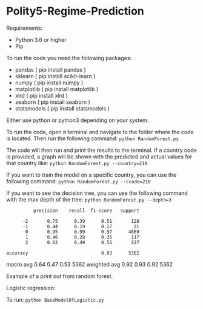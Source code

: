 # Polity5-Regime-Prediction

Requirements:
- Python 3.6 or higher
- Pip

To run the code you need the following packages:
- pandas ( pip install pandas )
- sklearn ( pip install scikit-learn )
- numpy ( pip install numpy )
- matplotlib ( pip install matplotlib )
- xlrd ( pip install xlrd )
- seaborn ( pip install seaborn )
- statsmodels ( pip install statsmodels )

Either use python or python3 depending on your system.

To run the code, open a terminal and navigate to the folder where the code is located. Then run the following command:
```python RandomForest.py```

The code will then run and print the results to the terminal. If a country code is provided, a graph will be shown with the predicted and actual values for that country like:
```python RandomForest.py --country=210```

If you want to train the model on a specific country, you can use the following command:
```python RandomForest.py --ccode=210```

If you want to see the decision tree, you can use the following command with the max depth of the tree:
```python RandomForest.py --depth=3```


              precision    recall  f1-score   support

          -2       0.75      0.39      0.51       128
          -1       0.44      0.19      0.27        21
           0       0.95      0.99      0.97      4869
           1       0.46      0.28      0.35       117
           2       0.62      0.49      0.55       227

    accuracy                           0.93      5362
   macro avg       0.64      0.47      0.53      5362
weighted avg       0.92      0.93      0.92      5362

Example of a print out from random forest.


Logistic regression:

To run:
```python BaseModelOfLogistic.py```




